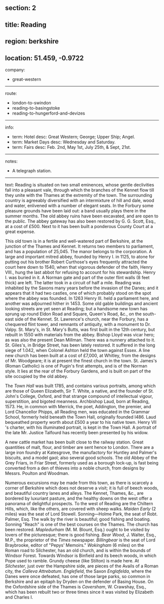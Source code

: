 section: 2
----
title: Reading
----
region: berkshire
----
location: 51.459, -0.9722
----
company:
- great-western
----
route:
- london-to-swindon
- reading-to-basingstoke
- reading-to-hungerford-and-devizes
----
info:
- term: Hotel
  desc: Great Western; George; Upper Ship;
  Angel.
- term: Market Days
  desc: Wednesday and Saturday.
- term: Fairs
  desc: Feb. 2nd, May 1st, July 25th, & Sept, 21st.
----
notes:
- A telegraph station.
----
text: Reading is situated on two small eminences, whose gentle declivities fall into a pleasant vale, through which the branches of the Kennet flow till they unite with the Thames at the extremity of the town. The surrounding country is agreeably diversified with an intermixture of hill and dale, wood and water, enlivened with a number of elegant seats. In the Forbury some pleasure grounds have been laid out: a band usually plays there in the summer months. The old abbey ruins have been excavated, and are open to the public. The abbey gateway has also been restored by G. G. Scott, Esq., at a cost of £500. Next to it has been built a ponderous County Court at a great expense.

This old town is in a fertile and well-watered part of Berkshire, at the junction of the Thames and Kennet. It returns two members to parliament, and has a population of 25,045. The manor belongs to the corporation. A large and important mitred abbey, founded by Henry I. in 1125, to atone for putting out his brother Robert Curthose's eyes frequently attracted the court here down to 1540, when that vigorous defender of the faith, Henry VIII., hung the last abbot for refusing to account for his stewardship. Henry I. was buried in it. A Norman gate and part of the outer flint walls (8 feet thick) are left. The latter took in a circuit of half a mile. Reading was inhabited by the Saxons many years before the invasion of the Danes; and it appears that it had two castles, one of which probably stood on the spot where the abbey was founded. In 1263 Henry III. held a parliament here, and another was adjourned hither in 1453. Some old gable buildings and ancient looking streets are yet seen at Reading; but a handsome new town has sprung up round Eldon Road and Square, Queen's Road, &c., on the south-east side of the Kennet. St. Lawrence's church, near the Forbury, has a chequered flint tower, and remnants of antiquity, with a monument to Dr. Valpy. St. Mary's, in St. Mary's Butts, was first built in the 12th century, but rebuilt in 1550 with materials from the abbey. Bishop Lloyd was vicar hero; as was also the present Dean Millman. There was a nunnery attached to it. St. Giles's, in Bridge Street, has been lately restored. It suffered in the long siege of 1.042, when Colonel Ashton held the town against Essex. A line new church has been built at a cost of £7,000, at Whitley, from the designs of Mr. Woodgeare; it is at present the finest church in the town. St. James's (Roman Catholic) is one of Pugin's first attempts, and is of the Norman style. It lies at the rear of the Forbury Gardens, and is built on part of the site occupied by the old abbey.

The *Town Hall* was built 1785, and contains various portraits, among which are those of Queen Elizabeth, Sir T. White, a native, and the founder of St. John's College, Oxford, and that strange compound of intellectual vigour, superstition, and bigoted meanness. Archbishop Laud, born at Reading, 1573. He, in common with Merrick, the poet, Addington, the premier, and Lord Chancellor Phipps, all Reading men, was educated in the Grammar School, formerly held beneath the Town Hall, originally founded I486. Laud bequeathed property worth about £500 a year to his native town. Henry VII 's charter, with his illuminated portrait, is kept in the Town Hall. A portrait of the late Mr. Justice Talfourd has recently been presented by his widow.

A new cattle market has been built close to the railway station. Great quantities of malt, flour, and timber are sent hence to London. There are a large iron foundry at Katesgrove, the manufactory for Huntley and Palmer's biscuits, and a model gaol; also several good schools. The old Abbey of the Grey Friars, in Friar Street, formerly used as a borough lock-up, is fast being converted from a den of thieves into a noble church, from designs by Messrs. Poulton and Woodman.

Numerous excursions may be made from this town, as there is scarcely a corner of Berkshire which does not deserve a visit; it is full of beech woods, and beautiful country lanes and alleys. The Kennet, Thames, &c., are bordered by luxuriant pasture, and the healthy downs on the west offer a panorama of delightful prospects. To the west of Reading are the Chiltern Hills, which, like the others, are covered with sheep walks. *Maiden Early* (2 miles) was the seat of Lord Stowell. Sonning—Holme Park, the seat of Robt. Palmer, Esq. The walk by the river is beautiful; good fishing and boating. Sonning "Reach" is one of the best courses on the Thames. The church has been restored. *Mapledurham* (M. M. Blount, Esq.) ought to be visited by lovers of the picturesque; there is good fishing. *Bear Wood*, J. Walter, Esq., M.P., the proprietor of the <cite>Times</cite> newspaper. *Billingbear* is the seat of Lord Braybrooke, editor of "Pepys' Memoirs." *Wokingham* (6 miles) on the Roman road to Silchester, has an old church, and is within the bounds of Windsor Forest. Towards Windsor is Binfield and its beech woods, in which Pope used to ramble. Grundy cheese (like Stilton) is made here. At *Silchester*, just over the Hampshire side, are pieces of the Avails of a Roman city, the *Calleva Attrebatum*. *Englefield*, the Saxon *Englafelda*, where the Danes were once defeated, has one of those large parks, so common in Berkshire and an epitaph by Dryden on the defender of Basing House. On the Oxfordshire side of the Thames is *Caversham*, W. Crawshay, Esq., which has been rebuilt two or three times since it was visited by Elizabeth and Charles I.
